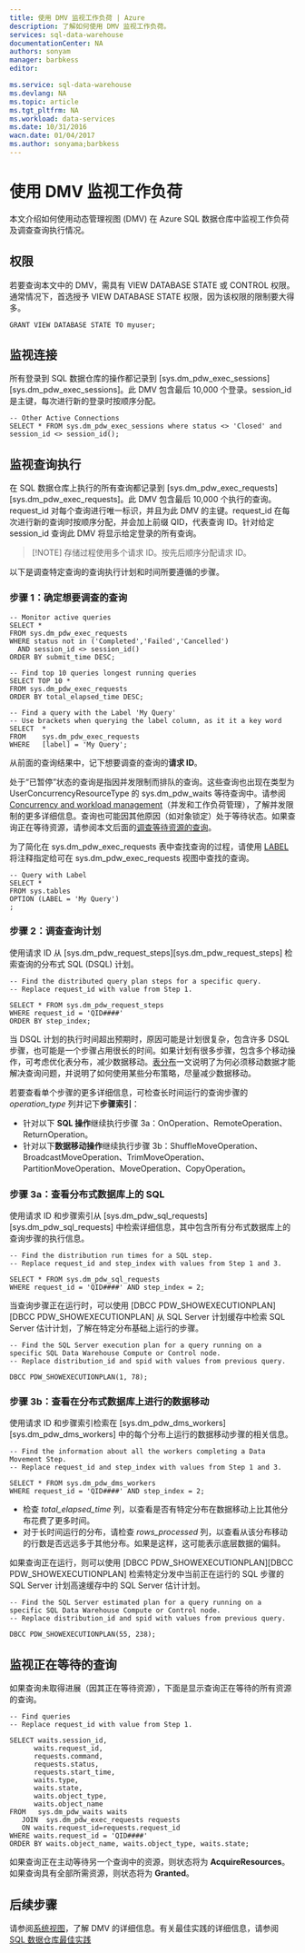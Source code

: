 ```yaml
---
title: 使用 DMV 监视工作负荷 | Azure
description: 了解如何使用 DMV 监视工作负荷。
services: sql-data-warehouse
documentationCenter: NA
authors: sonyam
manager: barbkess
editor: 

ms.service: sql-data-warehouse
ms.devlang: NA
ms.topic: article
ms.tgt_pltfrm: NA
ms.workload: data-services
ms.date: 10/31/2016
wacn.date: 01/04/2017
ms.author: sonyama;barbkess
---
```


# 使用 DMV 监视工作负荷
本文介绍如何使用动态管理视图 (DMV) 在 Azure SQL 数据仓库中监视工作负荷及调查查询执行情况。

## 权限
若要查询本文中的 DMV，需具有 VIEW DATABASE STATE 或 CONTROL 权限。通常情况下，首选授予 VIEW DATABASE STATE 权限，因为该权限的限制要大得多。

    GRANT VIEW DATABASE STATE TO myuser;

## 监视连接

所有登录到 SQL 数据仓库的操作都记录到 [sys.dm\_pdw\_exec\_sessions][sys.dm_pdw_exec_sessions]。此 DMV 包含最后 10,000 个登录。session\_id 是主键，每次进行新的登录时按顺序分配。

    -- Other Active Connections
    SELECT * FROM sys.dm_pdw_exec_sessions where status <> 'Closed' and session_id <> session_id();

## 监视查询执行

在 SQL 数据仓库上执行的所有查询都记录到 [sys.dm\_pdw\_exec\_requests][sys.dm_pdw_exec_requests]。此 DMV 包含最后 10,000 个执行的查询。request\_id 对每个查询进行唯一标识，并且为此 DMV 的主键。request\_id 在每次进行新的查询时按顺序分配，并会加上前缀 QID，代表查询 ID。针对给定 session\_id 查询此 DMV 将显示给定登录的所有查询。

>[!NOTE] 存储过程使用多个请求 ID。按先后顺序分配请求 ID。

以下是调查特定查询的查询执行计划和时间所要遵循的步骤。

### 步骤 1：确定想要调查的查询

    -- Monitor active queries
    SELECT * 
    FROM sys.dm_pdw_exec_requests 
    WHERE status not in ('Completed','Failed','Cancelled')
      AND session_id <> session_id()
    ORDER BY submit_time DESC;

    -- Find top 10 queries longest running queries
    SELECT TOP 10 * 
    FROM sys.dm_pdw_exec_requests 
    ORDER BY total_elapsed_time DESC;

    -- Find a query with the Label 'My Query'
    -- Use brackets when querying the label column, as it it a key word
    SELECT  *
    FROM    sys.dm_pdw_exec_requests
    WHERE   [label] = 'My Query';

从前面的查询结果中，记下想要调查的查询的**请求 ID**。

处于“已暂停”状态的查询是指因并发限制而排队的查询。这些查询也出现在类型为 UserConcurrencyResourceType 的 sys.dm\_pdw\_waits 等待查询中。请参阅 [Concurrency and workload management][Concurrency and workload management]（并发和工作负荷管理），了解并发限制的更多详细信息。查询也可能因其他原因（如对象锁定）处于等待状态。如果查询正在等待资源，请参阅本文后面的[调查等待资源的查询][Investigating queries waiting for resources]。

为了简化在 sys.dm\_pdw\_exec\_requests 表中查找查询的过程，请使用 [LABEL][LABEL] 将注释指定给可在 sys.dm\_pdw\_exec\_requests 视图中查找的查询。

    -- Query with Label
    SELECT *
    FROM sys.tables
    OPTION (LABEL = 'My Query')
    ;

### 步骤 2：调查查询计划
使用请求 ID 从 [sys.dm\_pdw\_request\_steps][sys.dm_pdw_request_steps] 检索查询的分布式 SQL (DSQL) 计划。

    -- Find the distributed query plan steps for a specific query.
    -- Replace request_id with value from Step 1.

    SELECT * FROM sys.dm_pdw_request_steps
    WHERE request_id = 'QID####'
    ORDER BY step_index;

当 DSQL 计划的执行时间超出预期时，原因可能是计划很复杂，包含许多 DSQL 步骤，也可能是一个步骤占用很长的时间。如果计划有很多步骤，包含多个移动操作，可考虑优化表分布，减少数据移动。[表分布][Table distribution]一文说明了为何必须移动数据才能解决查询问题，并说明了如何使用某些分布策略，尽量减少数据移动。

若要查看单个步骤的更多详细信息，可检查长时间运行的查询步骤的 *operation\_type* 列并记下**步骤索引**：

- 针对以下 **SQL 操作**继续执行步骤 3a：OnOperation、RemoteOperation、ReturnOperation。
- 针对以下**数据移动操作**继续执行步骤 3b：ShuffleMoveOperation、BroadcastMoveOperation、TrimMoveOperation、PartitionMoveOperation、MoveOperation、CopyOperation。

### 步骤 3a：查看分布式数据库上的 SQL
使用请求 ID 和步骤索引从 [sys.dm\_pdw\_sql\_requests][sys.dm_pdw_sql_requests] 中检索详细信息，其中包含所有分布式数据库上的查询步骤的执行信息。

    -- Find the distribution run times for a SQL step.
    -- Replace request_id and step_index with values from Step 1 and 3.

    SELECT * FROM sys.dm_pdw_sql_requests
    WHERE request_id = 'QID####' AND step_index = 2;

当查询步骤正在运行时，可以使用 [DBCC PDW\_SHOWEXECUTIONPLAN][DBCC PDW_SHOWEXECUTIONPLAN] 从 SQL Server 计划缓存中检索 SQL Server 估计计划，了解在特定分布基础上运行的步骤。

    -- Find the SQL Server execution plan for a query running on a specific SQL Data Warehouse Compute or Control node.
    -- Replace distribution_id and spid with values from previous query.

    DBCC PDW_SHOWEXECUTIONPLAN(1, 78);

### 步骤 3b：查看在分布式数据库上进行的数据移动
使用请求 ID 和步骤索引检索在 [sys.dm\_pdw\_dms\_workers][sys.dm_pdw_dms_workers] 中的每个分布上运行的数据移动步骤的相关信息。

    -- Find the information about all the workers completing a Data Movement Step.
    -- Replace request_id and step_index with values from Step 1 and 3.

    SELECT * FROM sys.dm_pdw_dms_workers
    WHERE request_id = 'QID####' AND step_index = 2;

- 检查 *total\_elapsed\_time* 列，以查看是否有特定分布在数据移动上比其他分布花费了更多时间。
- 对于长时间运行的分布，请检查 *rows\_processed* 列，以查看从该分布移动的行数是否远远多于其他分布。如果是这样，这可能表示底层数据的偏斜。

如果查询正在运行，则可以使用 [DBCC PDW\_SHOWEXECUTIONPLAN][DBCC PDW_SHOWEXECUTIONPLAN] 检索特定分发中当前正在运行的 SQL 步骤的 SQL Server 计划高速缓存中的 SQL Server 估计计划。

    -- Find the SQL Server estimated plan for a query running on a specific SQL Data Warehouse Compute or Control node.
    -- Replace distribution_id and spid with values from previous query.

    DBCC PDW_SHOWEXECUTIONPLAN(55, 238);

<a name="waiting"></a>

## 监视正在等待的查询
如果查询未取得进展（因其正在等待资源），下面是显示查询正在等待的所有资源的查询。

    -- Find queries 
    -- Replace request_id with value from Step 1.

    SELECT waits.session_id,
          waits.request_id,  
          requests.command,
          requests.status,
          requests.start_time,  
          waits.type,
          waits.state,
          waits.object_type,
          waits.object_name
    FROM   sys.dm_pdw_waits waits
       JOIN  sys.dm_pdw_exec_requests requests
       ON waits.request_id=requests.request_id
    WHERE waits.request_id = 'QID####'
    ORDER BY waits.object_name, waits.object_type, waits.state;

如果查询正在主动等待另一个查询中的资源，则状态将为 **AcquireResources**。如果查询具有全部所需资源，则状态将为 **Granted**。

## 后续步骤
请参阅[系统视图][System views]，了解 DMV 的详细信息。有关最佳实践的详细信息，请参阅 [SQL 数据仓库最佳实践][SQL Data Warehouse best practices]

<!--Image references-->

<!--Article references-->
[Manage overview]: ./sql-data-warehouse-overview-manage.md
[SQL Data Warehouse best practices]: ./sql-data-warehouse-best-practices.md
[System views]: ./sql-data-warehouse-reference-tsql-system-views.md
[Table distribution]: ./sql-data-warehouse-tables-distribute.md
[Concurrency and workload management]: ./sql-data-warehouse-develop-concurrency.md
[Investigating queries waiting for resources]: ./sql-data-warehouse-manage-monitor.md#waiting

<!--MSDN references-->
[sys.dm\_pdw\_dms\_workers]: http://msdn.microsoft.com/zh-cn/library/mt203878.aspx
[sys.dm\_pdw\_exec\_requests]: http://msdn.microsoft.com/zh-cn/library/mt203887.aspx
[sys.dm\_pdw\_exec\_sessions]: http://msdn.microsoft.com/zh-cn/library/mt203883.aspx
[sys.dm\_pdw\_request\_steps]: http://msdn.microsoft.com/zh-cn/library/mt203913.aspx
[sys.dm\_pdw\_sql\_requests]: http://msdn.microsoft.com/zh-cn/library/mt203889.aspx
[DBCC PDW\_SHOWEXECUTIONPLAN]: http://msdn.microsoft.com/zh-cn/library/mt204017.aspx
[DBCC PDW_SHOWSPACEUSED]: http://msdn.microsoft.com/zh-cn/library/mt204028.aspx
[LABEL]: https://msdn.microsoft.com/zh-cn/library/ms190322.aspx

<!---HONumber=Mooncake_Quality_Review_0104_2017-->